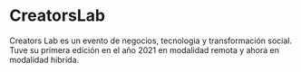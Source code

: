 # CreatorsLab
Creators Lab es un evento de negocios, tecnologia y transformación social. Tuve su primera edición en el año 2021 en modalidad remota y ahora en modalidad hibrida. 
